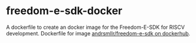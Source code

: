 # freedom-e-sdk-docker
A dockerfile to create an docker image for the Freedom-E-SDK for RISCV development.
Dockerfile for image [andrsmllr/freedom-e-sdk on dockerhub](https://cloud.docker.com/repository/docker/andrsmllr/freedom-e-sdk).
